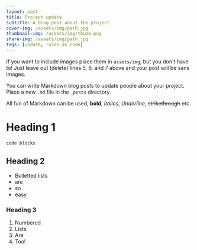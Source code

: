 ```yaml
---
layout: post
title: Project update
subtitle: A blog post about the project
cover-img: /assets/img/path.jpg
thumbnail-img: /assets/img/thumb.png
share-img: /assets/img/path.jpg
tags: [update, rules as code]
---
```


If you want to include images place them in `assets/img`, but you don't have to! Just leave out (delete) lines 5, 6, and 7 above and your post will be sans images.

You can write Markdown blog posts to update people about your project. 
Place a new `.md` file in the `_posts` directory. 

All fun of Markdown can be used, **bold**, *italics*, _Underline_, ~~strikethrough~~ etc.

# Heading 1

```
code blocks
```

## Heading 2

* Bulletted lists
* are 
* so
* easy

### Heading 3 

1. Numbered 
2. Lists
3. Are
4. Too! 

